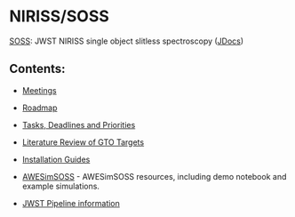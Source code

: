 # NIRISS/SOSS

[SOSS](https://github.com/njcuk9999/jwst-mtl/tree/master/SOSS):  JWST NIRISS single object slitless spectroscopy ([JDocs](https://jwst-docs.stsci.edu/near-infrared-imager-and-slitless-spectrograph/niriss-observing-modes/niriss-single-object-slitless-spectroscopy))

 ## Contents:

 - [Meetings](https://github.com/njcuk9999/jwst-mtl/tree/master/SOSS/meetings)

 - [Roadmap](https://github.com/njcuk9999/jwst-mtl/tree/master/SOSS/roadmap.md)

 - [Tasks, Deadlines and Priorities](https://github.com/njcuk9999/jwst-mtl/tree/master/SOSS/Tasks.md)
  - [Literature Review of GTO Targets](https://www.overleaf.com/3776911865xbtcpnxbgkww)

 - [Installation Guides](https://github.com/njcuk9999/jwst-mtl/blob/master/SOSS/awesimsoss/installation_guides.md)

 - [AWESimSOSS](https://github.com/njcuk9999/jwst-mtl/tree/master/SOSS/awesimsoss) - AWESimSOSS resources, including demo notebook and example simulations.

 - [JWST Pipeline information](https://github.com/njcuk9999/jwst-mtl/blob/master/SOSS/JWST_Pipeline.md)
